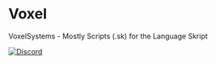 # Voxel
VoxelSystems - Mostly Scripts (.sk) for the Language Skript

[![Discord](https://skillicons.dev/icons?i=discord,linux,lua,java,html)](https://discord.gg/Td39KZ7HAA)
